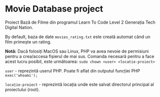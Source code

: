 # Movie Database project
Proiect Bază de Filme din programul Learn To Code Level 2 Generația Tech Digital Nation.

By default, baza de date `movies_rating.txt` este creată automat când un film primește un rating.

**Notă:** Dacă folosiți MacOS sau Linux, PHP va avea nevoie de permisiuni pentru a crea/accesa fișierul de mai sus. Comanda necesară pentru a face acest lucru posibil, este următoarea:
`sudo chown <user> <locatie-proiect>`

`user` - reprezintă userul PHP. Poate fi aflat din outputul funcției PHP `exec('whoami');`

`locație-proiect` - reprezintă locația unde este salvat directorul principal al proiectului (root).